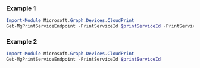 ### Example 1
```powershell
Import-Module Microsoft.Graph.Devices.CloudPrint
Get-MgPrintServiceEndpoint -PrintServiceId $printServiceId -PrintServiceEndpointId $printServiceEndpointId
```
### Example 2
```powershell
Import-Module Microsoft.Graph.Devices.CloudPrint
Get-MgPrintServiceEndpoint -PrintServiceId $printServiceId
```
